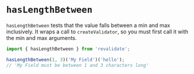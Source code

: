 # `hasLengthBetween`

`hasLengthBetween` tests that the value falls between a min and max inclusively.
It wraps a call to `createValidator`, so you must first call it with the min and
max arguments.

```js
import { hasLengthBetween } from 'revalidate';

hasLengthBetween(1, 3)('My Field')('hello');
// 'My Field must be between 1 and 3 characters long'
```
